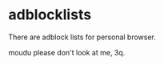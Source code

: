 adblocklists
============

There are adblock lists for personal browser.

moudu please don't look at me, 3q.
